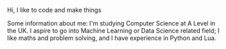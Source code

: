 Hi, I like to code and make things

Some information about me: 
I'm studying Computer Science at A Level in the UK.
I aspire to go into Machine Learning or Data Science related field;
I like maths and problem solving, and I have experience in Python and Lua.
